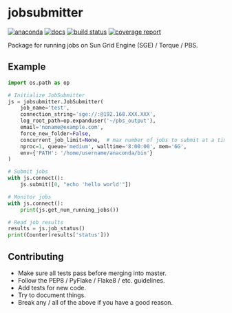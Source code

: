 # jobsubmitter

[![anaconda](https://anaconda.org/ostrokach/jobsubmitter/badges/version.svg)](https://anaconda.org/ostrokach/jobsubmitter)
[![docs](https://img.shields.io/badge/docs-latest-blue.svg?style=flat-square&?version=latest)](http://ostrokach.gitlab.io/jobsubmitter)
[![build status](https://gitlab.com/ostrokach/jobsubmitter/badges/master/build.svg)](https://gitlab.com/ostrokach/jobsubmitter/commits/master)
[![coverage report](https://gitlab.com/ostrokach/jobsubmitter/badges/master/coverage.svg)](https://gitlab.com/ostrokach/jobsubmitter/commits/master)

Package for running jobs on Sun Grid Engine (SGE) / Torque / PBS.


## Example

```python
import os.path as op

# Initialize JobSubmitter
js = jobsubmitter.JobSubmitter(
    job_name='test',
    connection_string='sge://:@192.168.XXX.XXX',
    log_root_path=op.expanduser('~/pbs_output'),
    email='noname@example.com',
    force_new_folder=False,
    concurrent_job_limit=None,  # max number of jobs to submit at a time
    nproc=1, queue='medium', walltime='8:00:00', mem='6G',
    env={'PATH': '/home/username/anaconda/bin'}
)

# Submit jobs
with js.connect():
    js.submit([0, "echo 'hello world'"])

# Monitor jobs
with js.connect():
    print(js.get_num_running_jobs())

# Read job results
results = js.job_status()
print(Counter(results['status']))
```


## Contributing

- Make sure all tests pass before merging into master.
- Follow the PEP8 / PyFlake / Flake8 / etc. guidelines.
- Add tests for new code.
- Try to document things.
- Break any / all of the above if you have a good reason.
